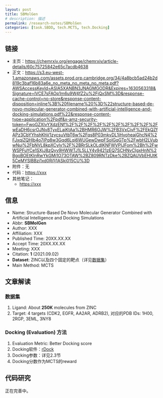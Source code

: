 ```yaml
---
layout: post
title: SBMolGen
# description: 描述
permalink: /research-notes/SBMolGen
categories: [task.SBDD, tech.MCTS, tech.Docking]
---
```


## 链接

- 主页：<https://chemrxiv.org/engage/chemrxiv/article-details/60c75725842e65c7acdb4638>
- 正文：<https://s3.eu-west-1.amazonaws.com/assets.prod.orp.cambridge.org/34/4a8bcb5ad24b2d819c3baf16b83a6e_no_meta_no_meta_no_meta.pdf?AWSAccessKeyId=ASIA5XANBN3JNAGMGODR&Expires=1630563318&Signature=lVCE7sFAOp1m6u9W4fZ2u%2FjQxSM%3D&response-cache-control=no-store&response-content-disposition=inline%3B%20filename%20%3D%22structure-based-de-novo-molecular-generator-combined-with-artificial-intelligence-and-docking-simulations.pdf%22&response-content-type=application%2Fpdf&x-amz-security-token=FwoGZXIvYXdzENf%2F%2F%2F%2F%2F%2F%2F%2F%2F%2FwEaDH6csrOJNv8TyxELaiKtAa%2BHMR6OJW%2FB3VxCivF%2FEkQZfAPz3CbYYhshKhV1zycsuVtbT6w%2Fqs8P03mkvDL1iHvoheajGhcN4%2FJxqjZQHIb4o7iPq8w3Gqd6Lqi6WUGewDwpFSoIGqGTp%2FwbH2LVubwNuj%2FbNVL8kpXCyly%2F%2BRrSLkOLdIKNFWVPIJFom%2Bh%2FwWSPFuYCe1SXjJ8zQyv9HWWTJ1L5LLY4v9421zEQ7SCHNvCIgxHnN%2BgoBOEtKInRwYkGMi1O73OTAW%2BZ809RNTzDke%2BZQAUVbEHUtK5CeMYSlBBzi1xd0Ri1j1ASki015CU%3D>
- 附件：无
- 代码：<https://xxx>
- 其他笔记：
  - <https://xxx>

## 信息

- Name: Structure-Based De Novo Molecular Generator Combined with Artificial Intelligence and Docking Simulations
- Abbr: **SBMolGen**
- Author: XXX
- Affiliation: XXX
- Published Time: 20XX.XX.XX
- Accept Time: 20XX.XX.XX
- Meeting: XXX
- Citation: **1** (2021.09.02)
- **Dataset**: ZINC以及四个固定的靶点（详见[数据集](#数据集)）
- Main Method: MCTS

## 文章解读

### 数据集

1. Ligand: About **250K** molecules from ZINC
2. Target: 4 targets (CDK2, EGFR, AA2AR, ADRB2), 对应的PDB IDs: 1H00, 2RGP, 3EML, 3NY8

### Docking (Evaluation) 方法

1. Evaluation Metric: Better Docking score
2. Docking软件：[rDock](http://rdock.sourceforge.net/)
3. Docking参数：详见2.3节
4. Docking分数作为MCTS的reward

## 代码研究

正在完善中。
